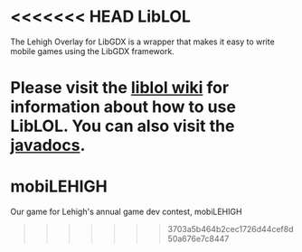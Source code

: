 <<<<<<< HEAD
LibLOL
======

The Lehigh Overlay for LibGDX is a wrapper that makes it easy to write mobile games using the LibGDX framework.

Please visit the [liblol wiki](http://github.com/mfs409/liblol/wiki) for information about how to use LibLOL.  You can also visit the [javadocs](http://mfs409.github.io/liblol/doc/index.html).
=======
# mobiLEHIGH
Our game for Lehigh's annual game dev contest, mobiLEHIGH
>>>>>>> 3703a5b464b2cec1726d44cef8d50a676e7c8447
